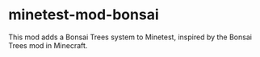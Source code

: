 # minetest-mod-bonsai
This mod adds a Bonsai Trees system to Minetest, inspired by the Bonsai Trees mod in Minecraft. 
